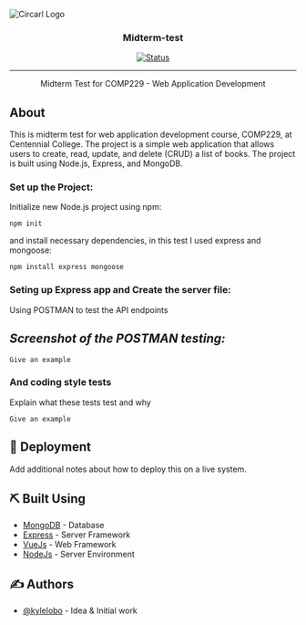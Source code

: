 
![Circarl Logo](https://imgur.com/a/XqCPWer)

<h3 align="center">Midterm-test</h3>

<div align="center">

[![Status](https://img.shields.io/badge/status-active-success.svg)]()

</div>

---

<p align="center"> Midterm Test for COMP229 - Web Application Development
    <br> 
</p>



##  About <a name = "about"></a>

This is midterm test for web application development course, COMP229, at Centennial College. The project is a simple web application that allows users to create, read, update, and delete (CRUD) a list of books. The project is built using Node.js, Express, and MongoDB.


### Set up the Project:

Initialize new Node.js project using npm:

```
npm init
```
and install necessary dependencies, in this test I used express and mongoose:

```
npm install express mongoose
```
### Seting up Express app and Create the server file:

Using POSTMAN to test the API endpoints


## *Screenshot of the POSTMAN testing:*

```
Give an example
```

### And coding style tests

Explain what these tests test and why

```
Give an example
```



## 🚀 Deployment <a name = "deployment"></a>

Add additional notes about how to deploy this on a live system.

## ⛏️ Built Using <a name = "built_using"></a>

- [MongoDB](https://www.mongodb.com/) - Database
- [Express](https://expressjs.com/) - Server Framework
- [VueJs](https://vuejs.org/) - Web Framework
- [NodeJs](https://nodejs.org/en/) - Server Environment

## ✍️ Authors <a name = "authors"></a>

- [@kylelobo](https://github.com/kylelobo) - Idea & Initial work

